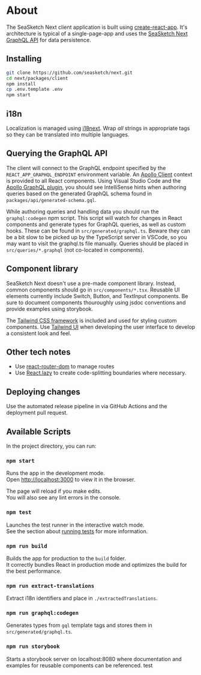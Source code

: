 # About

The SeaSketch Next client application is built using [create-react-app](https://create-react-app.dev/). It's architecture is typical of a single-page-app and uses the [SeaSketch Next GraphQL API](https://github.com/seasketch/next/tree/master/packages/api) for data persistence.

## Installing

```sh
git clone https://github.com/seasketch/next.git
cd next/packages/client
npm install
cp .env.template .env
npm start
```

## i18n

Localization is managed using [i18next](https://react.i18next.com/). Wrap _all_ strings in appropriate tags so they can be translated into multiple languages.

## Querying the GraphQL API

The client will connect to the GraphQL endpoint specified by the `REACT_APP_GRAPHQL_ENDPOINT` environment variable. An [Apollo Client](https://www.apollographql.com/docs/react/) context is provided to all React components. Using Visual Studio Code and the [Apollo GraphQL plugin](https://marketplace.visualstudio.com/items?itemName=apollographql.vscode-apollo), you should see IntelliSense hints when authoring queries based on the generated GraphQL schema found in `packages/api/generated-schema.gql`.

While authoring queries and handling data you should run the `graphql:codegen` npm script. This script will watch for changes in React components and generate types for GraphQL queries, as well as custom hooks. These can be found in `src/generated/graphql.ts`. Beware they can be a bit slow to be picked up by the TypeScript server in VSCode, so you may want to visit the graphql.ts file manually. Queries should be placed in `src/queries/*.graphql` (not co-located in components).

## Component library

SeaSketch Next doesn't use a pre-made component library. Instead, common components should go in `src/components/*.tsx`. Reusable UI elements currently include Switch, Button, and TextInput components. Be sure to document components thouroughly using jsdoc conventions and provide examples using storybook.

The [Tailwind CSS framework](https://tailwindcss.com) is included and used for styling custom components. Use [Tailwind UI](https://tailwindui.com/components) when developing the user interface to develop a consistent look and feel.

## Other tech notes

- Use [react-router-dom](https://reactrouter.com/web/guides/quick-start) to manage routes
- Use [React.lazy](https://reactjs.org/docs/code-splitting.html#reactlazy) to create code-splitting boundaries where necessary.

## Deploying changes

Use the automated release pipeline in via GitHub Actions and the deployment pull request.

## Available Scripts

In the project directory, you can run:

### `npm start`

Runs the app in the development mode.<br />
Open [http://localhost:3000](http://localhost:3000) to view it in the browser.

The page will reload if you make edits.<br />
You will also see any lint errors in the console.

### `npm test`

Launches the test runner in the interactive watch mode.<br />
See the section about [running tests](https://facebook.github.io/create-react-app/docs/running-tests) for more information.

### `npm run build`

Builds the app for production to the `build` folder.<br />
It correctly bundles React in production mode and optimizes the build for the best performance.

### `npm run extract-translations`

Extract i18n identifiers and place in `./extractedTranslations`.

### `npm run graphql:codegen`

Generates types from `gql` template tags and stores them in `src/generated/graphql.ts`.

### `npm run storybook`

Starts a storybook server on localhost:8080 where documentation and examples for reusable components can be referenced.
test
